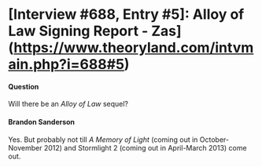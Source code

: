 # [Interview #688, Entry #5]: Alloy of Law Signing Report - Zas](https://www.theoryland.com/intvmain.php?i=688#5)

#### Question

Will there be an
*Alloy of Law*
sequel?

#### Brandon Sanderson

Yes. But probably not till
*A Memory of Light*
(coming out in October-November 2012) and Stormlight 2 (coming out in April-March 2013) come out.

